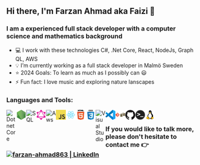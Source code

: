 ## Hi there, I'm Farzan Ahmad aka Faizi 👋

### I am a experienced full stack developer with a computer science and mathematics background
- :computer: I work with these technologies C#, .Net Core, React, NodeJs, Graph QL, AWS
- :bulb: I’m currently working as a full stack developer in Malmö Sweden
- :star: 2024 Goals: To learn as much as I possibly can :smiley:
- ⚡ Fun fact: I love music and exploring nature lanscapes

### Languages and Tools:
<img align="left" alt="Dot net Core" width="26px" src="https://github.com/farzanahmad863/farzanahmad863/assets/44917528/efa5e7ae-135a-469c-8a6c-edc92b33eb9a">
<img align="left" alt="Node.js" width="26px" src="https://raw.githubusercontent.com/github/explore/80688e429a7d4ef2fca1e82350fe8e3517d3494d/topics/nodejs/nodejs.png" />
<img align="left" alt="SQL" width="26px" src="https://github.com/farzanahmad863/farzanahmad863/assets/44917528/c10391fb-963f-4ed2-a3c8-0088916baf58" />
<img align="left" alt="GraphQL" width="26px" src="https://raw.githubusercontent.com/github/explore/80688e429a7d4ef2fca1e82350fe8e3517d3494d/topics/graphql/graphql.png" />
<img align="left" alt="Aws" width="26px" src="https://github.com/farzanahmad863/farzanahmad863/assets/44917528/cc651595-42e1-42f2-b824-d0bf3a1e1c31" />
<img align="left" alt="JavaScript" width="26px" src="https://raw.githubusercontent.com/github/explore/80688e429a7d4ef2fca1e82350fe8e3517d3494d/topics/javascript/javascript.png" />
<img align="left" alt="React" width="26px" src="https://raw.githubusercontent.com/github/explore/80688e429a7d4ef2fca1e82350fe8e3517d3494d/topics/react/react.png" />
<img align="left" alt="HTML5" width="26px" src="https://raw.githubusercontent.com/github/explore/80688e429a7d4ef2fca1e82350fe8e3517d3494d/topics/html/html.png" />
<img align="left" alt="CSS3" width="26px" src="https://raw.githubusercontent.com/github/explore/80688e429a7d4ef2fca1e82350fe8e3517d3494d/topics/css/css.png" />
<img align="left" alt="Visual Studio" width="26px" src="https://github.com/farzanahmad863/farzanahmad863/assets/44917528/2890f596-d11b-452a-b782-06ef80723519" />
<img align="left" alt="Visual Studio Code" width="26px" src="https://raw.githubusercontent.com/github/explore/80688e429a7d4ef2fca1e82350fe8e3517d3494d/topics/visual-studio-code/visual-studio-code.png" />
<img align="left" alt="Git" width="26px" src="https://raw.githubusercontent.com/github/explore/80688e429a7d4ef2fca1e82350fe8e3517d3494d/topics/git/git.png" />
<img align="left" alt="GitHub" width="26px" src="https://raw.githubusercontent.com/github/explore/78df643247d429f6cc873026c0622819ad797942/topics/github/github.png" />
<img align="left" alt="Terminal" width="26px" src="https://raw.githubusercontent.com/github/explore/80688e429a7d4ef2fca1e82350fe8e3517d3494d/topics/terminal/terminal.png" />
<img align="left" alt="Terminal" width="26px" src="https://raw.githubusercontent.com/github/explore/80688e429a7d4ef2fca1e82350fe8e3517d3494d/topics/linux/linux.png" />

<br />

### If you would like to talk more, please don't hesitate to contact me :point_right: [<img alt="farzan-ahmad863 | LinkedIn" width="22px" src="https://cdn.jsdelivr.net/npm/simple-icons@v3/icons/linkedin.svg" />][linkedin]
[linkedin]: https://www.linkedin.com/in/farzan-ahmad863/

<!---
<details>
<summary>:zap: Github Stats</summary>
--->
